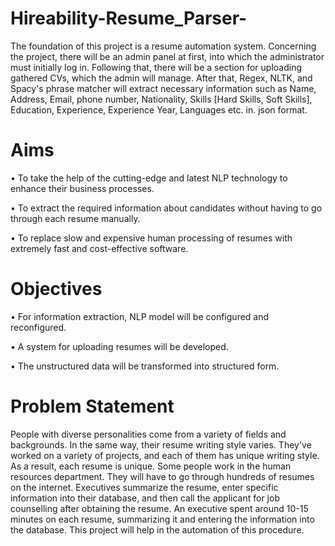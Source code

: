 # Hireability-Resume_Parser-
The foundation of this project is a resume automation system. Concerning the project, there will be an admin panel at first, into which the administrator must initially log in. Following
that, there will be a section for uploading gathered CVs, which the admin will manage. After
that, Regex, NLTK, and Spacy's phrase matcher will extract necessary information such as
Name, Address, Email, phone number, Nationality, Skills [Hard Skills, Soft Skills],
Education, Experience, Experience Year, Languages etc. in. json format.

# Aims
• To take the help of the cutting-edge and latest NLP technology to enhance their
business processes.

• To extract the required information about candidates without having to go through
each resume manually.

• To replace slow and expensive human processing of resumes with extremely fast
and cost-effective software.

# Objectives
• For information extraction, NLP model will be configured and reconfigured.

• A system for uploading resumes will be developed.

• The unstructured data will be transformed into structured form.

# Problem Statement

People with diverse personalities come from a variety of fields and backgrounds. In the
same way, their resume writing style varies. They've worked on a variety of projects, and
each of them has unique writing style. As a result, each resume is unique.
Some people work in the human resources department. They will have to go through
hundreds of resumes on the internet. Executives summarize the resume, enter specific
information into their database, and then call the applicant for job counselling after obtaining
the resume. An executive spent around 10-15 minutes on each resume, summarizing it and
entering the information into the database. This project will help in the automation of this
procedure.
